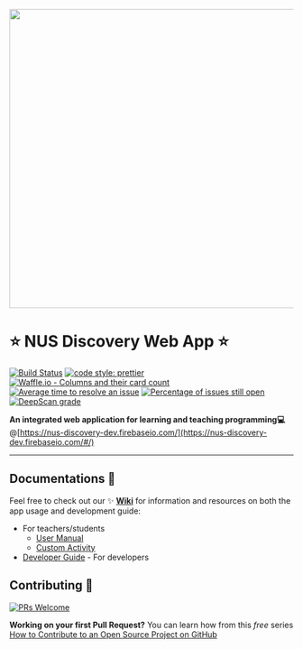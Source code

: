 <p align="center">
  <a href="https://nus-discovery-dev.firebaseio.com/#/home" target="_blank" rel="noopener noreferrer">
    <img width="530" src="https://github.com/FeynmanDNA/achievements/blob/WikiandReadME/src/assets/NUS_ALSET_Achievements_Logo.png">
  </a>
</p>

# :star: NUS Discovery Web App :star:

[![Build Status](https://travis-ci.org/Thangamanir/discovery.svg?branch=master)](https://travis-ci.org/Thangamanir/discovery)
[![code style: prettier](https://img.shields.io/badge/code_style-prettier-ff69b4.svg?style=flat-square)](https://github.com/prettier/prettier)
[![Waffle.io - Columns and their card count](https://badge.waffle.io/NUS-ALSET/achievements.svg?columns=all)](https://waffle.io/NUS-ALSET/achievements)
[![Average time to resolve an issue](http://isitmaintained.com/badge/resolution/NUS-ALSET/achievements.svg)](http://isitmaintained.com/project/NUS-ALSET/achievements "Average time to resolve an issue")
[![Percentage of issues still open](http://isitmaintained.com/badge/open/NUS-ALSET/achievements.svg)](http://isitmaintained.com/project/NUS-ALSET/achievements "Percentage of issues still open")
[![DeepScan grade](https://deepscan.io/api/teams/2993/projects/8828/branches/112438/badge/grade.svg)](https://deepscan.io/dashboard#view=project&tid=2993&pid=8828&bid=112438)


**An integrated web application for learning and teaching programming:computer:**
@[https://nus-discovery-dev.firebaseio.com/](https://nus-discovery-dev.firebaseio.com/#/)

***

## Documentations :blue_book:
Feel free to check out our :sparkles: **[Wiki](https://github.com/Thangamanir/discovery/wiki)** for information and resources on both the app usage and development guide:
- For teachers/students  
  - [User Manual](https://github.com/Thangamanir/discovery/wiki/User-Manual)  
  - [Custom Activity](http://bit.ly/customActivity_ALSET)
- [Developer Guide](https://github.com/Thangamanir/discovery/wiki/Get-Started-With-Development) - For developers

## Contributing :gift:

[![PRs Welcome](https://img.shields.io/badge/PRs-welcome-brightgreen.svg?style=flat-square)](http://makeapullrequest.com)

**Working on your first Pull Request?** You can learn how from this *free* series [How to Contribute to an Open Source Project on GitHub](https://egghead.io/series/how-to-contribute-to-an-open-source-project-on-github)
